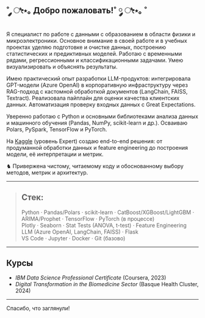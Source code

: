 ## ˚ ༘ ೀ⋆｡ Добро пожаловать!˚ ༘ ೀ⋆｡ ˚

Я специалист по работе с данными с образованием в области физики и микроэлектроники. Основное внимание в своей работе и в учебных проектах уделяю подготовке и очистке данных, построению статистических и предиктивных моделей. Работаю с временными рядами, регрессионными и классификационными задачами. Умею визуализировать и объяснять результаты.

Имею практический опыт разработки LLM-продуктов: интегрировала GPT-модели (Azure OpenAI) в корпоративную инфраструктуру через RAG-подход с кастомной обработкой документов (LangChain, FAISS, Textract). Реализовала пайплайн для оценки качества клиентских данных. Автоматизация проверку входных данных с Great Expectations.

Уверенно работаю с Python и основными библиотеками анализа данных и машинного обучения (Pandas, NumPy, scikit-learn и др.). Осваиваю Polars, PySpark, TensorFlow и PyTorch.

На [Kaggle](https://www.kaggle.com/litsea) (уровень Expert) создаю end-to-end решения: от продуманной обработки данных и feature engineering до построения модели, её интерпретации и метрик.

♞ Привержена чистому, читаемому коду и обоснованному выбору методов, метрик и архитектур.

---

> ## Стек:  
> Python · Pandas/Polars · scikit-learn · CatBoost/XGBoost/LightGBM · ARIMA/Prophet · TensorFlow · PyTorch (в процессе)  
> Plotly · Seaborn · Stat Tests (ANOVA, t-test) · Feature Engineering  
> LLM (Azure OpenAI, LangChain, FAISS) · Flask  
> VS Code · Jupyter · Docker · Git (базово)

---

## Курсы

- *IBM Data Science Professional Certificate* (Coursera, 2023)  
- *Digital Transformation in the Biomedicine Sector* (Basque Health Cluster, 2024)

---

Спасибо, что заглянули!
